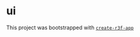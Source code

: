 # ui

This project was bootstrapped with [`create-r3f-app`](https://github.com/RenaudROHLINGER/create-r3f-app)